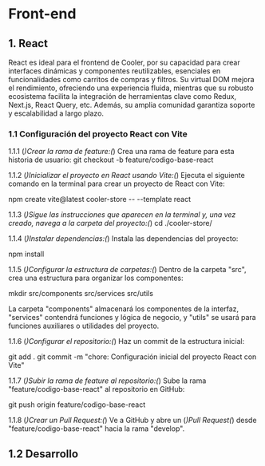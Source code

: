 # Front-end

## 1. React

React es ideal para el frontend de Cooler, por su capacidad para crear interfaces dinámicas y componentes reutilizables, esenciales en funcionalidades como carritos de compras y filtros. Su virtual DOM mejora el rendimiento, ofreciendo una experiencia fluida, mientras que su robusto ecosistema facilita la integración de herramientas clave como Redux, Next.js, React Query, etc. Además, su amplia comunidad garantiza soporte y escalabilidad a largo plazo.

### 1.1 Configuración del proyecto React con Vite

1.1.1 (_)Crear la rama de feature:(_)
Crea una rama de feature para esta historia de usuario:
git checkout -b feature/codigo-base-react

1.1.2 (_)Inicializar el proyecto en React usando Vite:(_)
Ejecuta el siguiente comando en la terminal para crear un proyecto de React con Vite:

npm create vite@latest cooler-store -- --template react

1.1.3 (_)Sigue las instrucciones que aparecen en la terminal y, una vez creado, navega a la carpeta del proyecto:(_)
cd ./cooler-store/

1.1.4 (_)Instalar dependencias:(_)
Instala las dependencias del proyecto:

npm install

1.1.5 (_)Configurar la estructura de carpetas:(_)
Dentro de la carpeta "src", crea una estructura para organizar los componentes:

mkdir src/components src/services src/utils

La carpeta "components" almacenará los componentes de la interfaz, "services" contendrá funciones y lógica de negocio, y "utils" se usará para funciones auxiliares o utilidades del proyecto.

1.1.6 (_)Configurar el repositorio:(_)
Haz un commit de la estructura inicial:

git add .
git commit -m "chore: Configuración inicial del proyecto React con Vite"

1.1.7 (_)Subir la rama de feature al repositorio:(_)
Sube la rama "feature/codigo-base-react" al repositorio en GitHub:

git push origin feature/codigo-base-react

1.1.8 (_)Crear un Pull Request:(_)
Ve a GitHub y abre un (_)Pull Request(_) desde "feature/codigo-base-react" hacia la rama "develop".

## 1.2 Desarrollo

